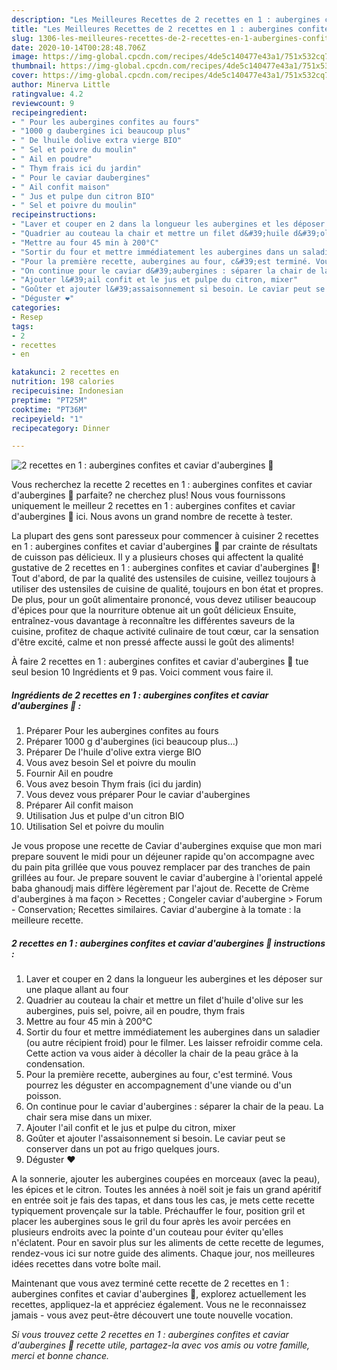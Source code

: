 ```yaml
---
description: "Les Meilleures Recettes de 2 recettes en 1 : aubergines confites et caviar d&amp;#39;aubergines 🍆"
title: "Les Meilleures Recettes de 2 recettes en 1 : aubergines confites et caviar d&amp;#39;aubergines 🍆"
slug: 1306-les-meilleures-recettes-de-2-recettes-en-1-aubergines-confites-et-caviar-d-and-39-aubergines
date: 2020-10-14T00:28:48.706Z
image: https://img-global.cpcdn.com/recipes/4de5c140477e43a1/751x532cq70/2-recettes-en-1-aubergines-confites-et-caviar-daubergines-🍆-photo-principale-de-la-recette.jpg
thumbnail: https://img-global.cpcdn.com/recipes/4de5c140477e43a1/751x532cq70/2-recettes-en-1-aubergines-confites-et-caviar-daubergines-🍆-photo-principale-de-la-recette.jpg
cover: https://img-global.cpcdn.com/recipes/4de5c140477e43a1/751x532cq70/2-recettes-en-1-aubergines-confites-et-caviar-daubergines-🍆-photo-principale-de-la-recette.jpg
author: Minerva Little
ratingvalue: 4.2
reviewcount: 9
recipeingredient:
- " Pour les aubergines confites au fours"
- "1000 g daubergines ici beaucoup plus"
- " De lhuile dolive extra vierge BIO"
- " Sel et poivre du moulin"
- " Ail en poudre"
- " Thym frais ici du jardin"
- " Pour le caviar daubergines"
- " Ail confit maison"
- " Jus et pulpe dun citron BIO"
- " Sel et poivre du moulin"
recipeinstructions:
- "Laver et couper en 2 dans la longueur les aubergines et les déposer sur une plaque allant au four"
- "Quadrier au couteau la chair et mettre un filet d&#39;huile d&#39;olive sur les aubergines, puis sel, poivre, ail en poudre, thym frais"
- "Mettre au four 45 min à 200°C"
- "Sortir du four et mettre immédiatement les aubergines dans un saladier (ou autre récipient froid) pour le filmer. Les laisser refroidir comme cela. Cette action va vous aider à décoller la chair de la peau grâce à la condensation."
- "Pour la première recette, aubergines au four, c&#39;est terminé. Vous pourrez les déguster en accompagnement d&#39;une viande ou d&#39;un poisson."
- "On continue pour le caviar d&#39;aubergines : séparer la chair de la peau. La chair sera mise dans un mixer."
- "Ajouter l&#39;ail confit et le jus et pulpe du citron, mixer"
- "Goûter et ajouter l&#39;assaisonnement si besoin. Le caviar peut se conserver dans un pot au frigo quelques jours."
- "Déguster ❤️"
categories:
- Resep
tags:
- 2
- recettes
- en

katakunci: 2 recettes en 
nutrition: 198 calories
recipecuisine: Indonesian
preptime: "PT25M"
cooktime: "PT36M"
recipeyield: "1"
recipecategory: Dinner

---
```



![2 recettes en 1 : aubergines confites et caviar d&#39;aubergines 🍆](https://img-global.cpcdn.com/recipes/4de5c140477e43a1/751x532cq70/2-recettes-en-1-aubergines-confites-et-caviar-daubergines-🍆-photo-principale-de-la-recette.jpg)

Vous recherchez la recette 2 recettes en 1 : aubergines confites et caviar d&#39;aubergines 🍆 parfaite? ne cherchez plus! Nous vous fournissons uniquement le meilleur 2 recettes en 1 : aubergines confites et caviar d&#39;aubergines 🍆 ici. Nous avons un grand nombre de recette à tester.

La plupart des gens sont paresseux pour commencer à cuisiner 2 recettes en 1 : aubergines confites et caviar d&#39;aubergines 🍆 par crainte de résultats de cuisson pas délicieux. Il y a plusieurs choses qui affectent la qualité gustative de 2 recettes en 1 : aubergines confites et caviar d&#39;aubergines 🍆! Tout d'abord, de par la qualité des ustensiles de cuisine, veillez toujours à utiliser des ustensiles de cuisine de qualité, toujours en bon état et propres. De plus, pour un goût alimentaire prononcé, vous devez utiliser beaucoup d'épices pour que la nourriture obtenue ait un goût délicieux Ensuite, entraînez-vous davantage à reconnaître les différentes saveurs de la cuisine, profitez de chaque activité culinaire de tout cœur, car la sensation d'être excité, calme et non pressé affecte aussi le goût des aliments!

<!--inarticleads1-->

À faire 2 recettes en 1 : aubergines confites et caviar d&#39;aubergines 🍆 tue seul besion 10 Ingrédients et 9 pas. Voici comment vous faire il.

##### Ingrédients de 2 recettes en 1 : aubergines confites et caviar d&#39;aubergines 🍆 :

1. Préparer  Pour les aubergines confites au fours
1. Préparer 1000 g d&#39;aubergines (ici beaucoup plus...)
1. Préparer  De l&#39;huile d&#39;olive extra vierge BIO
1. Vous avez besoin  Sel et poivre du moulin
1. Fournir  Ail en poudre
1. Vous avez besoin  Thym frais (ici du jardin)
1. Vous devez vous préparer  Pour le caviar d&#39;aubergines
1. Préparer  Ail confit maison
1. Utilisation  Jus et pulpe d&#39;un citron BIO
1. Utilisation  Sel et poivre du moulin


Je vous propose une recette de Caviar d&#39;aubergines exquise que mon mari prepare souvent le midi pour un déjeuner rapide qu&#39;on accompagne avec du pain pita grillée que vous pouvez remplacer par des tranches de pain grillées au four. Je prepare souvent le caviar d&#39;aubergine à l&#39;oriental appelé baba ghanoudj mais diffère légèrement par l&#39;ajout de. Recette de Crème d&#39;aubergines à ma façon &gt; Recettes ; Congeler caviar d&#39;aubergine &gt; Forum - Conservation; Recettes similaires. Caviar d&#39;aubergine à la tomate : la meilleure recette. 

<!--inarticleads2-->

##### 2 recettes en 1 : aubergines confites et caviar d&#39;aubergines 🍆 instructions :

1. Laver et couper en 2 dans la longueur les aubergines et les déposer sur une plaque allant au four
1. Quadrier au couteau la chair et mettre un filet d&#39;huile d&#39;olive sur les aubergines, puis sel, poivre, ail en poudre, thym frais
1. Mettre au four 45 min à 200°C
1. Sortir du four et mettre immédiatement les aubergines dans un saladier (ou autre récipient froid) pour le filmer. Les laisser refroidir comme cela. Cette action va vous aider à décoller la chair de la peau grâce à la condensation.
1. Pour la première recette, aubergines au four, c&#39;est terminé. Vous pourrez les déguster en accompagnement d&#39;une viande ou d&#39;un poisson.
1. On continue pour le caviar d&#39;aubergines : séparer la chair de la peau. La chair sera mise dans un mixer.
1. Ajouter l&#39;ail confit et le jus et pulpe du citron, mixer
1. Goûter et ajouter l&#39;assaisonnement si besoin. Le caviar peut se conserver dans un pot au frigo quelques jours.
1. Déguster ❤️


A la sonnerie, ajouter les aubergines coupées en morceaux (avec la peau), les épices et le citron. Toutes les années à noël soit je fais un grand apéritif en entrée soit je fais des tapas, et dans tous les cas, je mets cette recette typiquement provençale sur la table. Préchauffer le four, position gril et placer les aubergines sous le gril du four après les avoir percées en plusieurs endroits avec la pointe d&#39;un couteau pour éviter qu&#39;elles n&#39;éclatent. Pour en savoir plus sur les aliments de cette recette de legumes, rendez-vous ici sur notre guide des aliments. Chaque jour, nos meilleures idées recettes dans votre boîte mail. 

<!--inarticleads1-->

<p>
Maintenant que vous avez terminé cette recette de 2 recettes en 1 : aubergines confites et caviar d&#39;aubergines 🍆, explorez actuellement les recettes, appliquez-la et appréciez également. Vous ne le reconnaissez jamais - vous avez peut-être découvert une toute nouvelle vocation.
</p>

<p>
<i>Si vous trouvez cette 2 recettes en 1 : aubergines confites et caviar d&#39;aubergines 🍆 recette utile, partagez-la avec vos amis ou votre famille, merci et bonne chance.</i>
</p>
